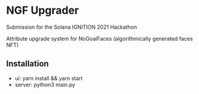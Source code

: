 # NGF Upgrader
Submission for the Solana IGNITION 2021 Hackathon

Attribute upgrade system for NoGoalFaces (algorithmically generated faces NFT)

## Installation
* ui: yarn install && yarn start
* server: python3 main.py
